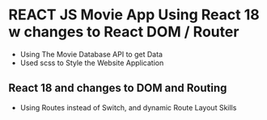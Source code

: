 # REACT JS Movie App Using React 18 w changes to React DOM / Router

- Using The Movie Database API to get Data
- Used scss to Style the Website Application

## React 18 and changes to DOM and Routing

- Using Routes instead of Switch, and dynamic Route Layout Skills
